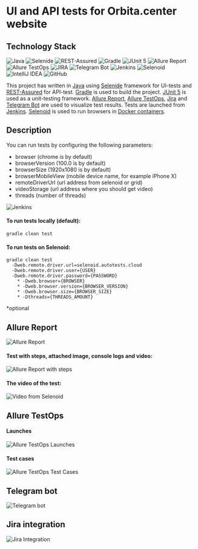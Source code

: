 # UI and API tests for Orbita.center website

## Technology Stack
![](src/test/resources/files/icons/Java.png "Java")
![](src/test/resources/files/icons/Selenide.png "Selenide")
![](src/test/resources/files/icons/Rest-Assured.png "REST-Assured")
![](src/test/resources/files/icons/Gradle.png "Gradle")
![](src/test/resources/files/icons/JUnit5.png "JUnit 5")
![](src/test/resources/files/icons/Allure_Report.png "Allure Report")
![](src/test/resources/files/icons/AllureTestOps.png "Allure TestOps")
![](src/test/resources/files/icons/Jira.png "JIRA")
![](src/test/resources/files/icons/Telegram.png "Telegram Bot")
![](src/test/resources/files/icons/Jenkins.png "Jenkins")
![](src/test/resources/files/icons/Selenoid.png "Selenoid")
![](src/test/resources/files/icons/Intelij_IDEA.png "IntelliJ IDEA")
![](src/test/resources/files/icons/Github.png "GitHub")

This project has written in [Java](https://go.java/) using [Selenide](https://selenide.org/) framework for UI-tests
and [REST-Assured](https://rest-assured.io/) for API-test. [Gradle](https://gradle.org/) is used to build the project.
[JUnit 5](https://junit.org/junit5/) is used as a unit-testing framework. [Allure Report](http://allure.qatools.ru/),
[Allure TestOps](https://docs.qameta.io/allure-testops/), [Jira](https://www.atlassian.com/software/jira) and
[Telegram Bot](https://github.com/qa-guru/allure-notifications) are used to visualize test results. Tests are launched
from [Jenkins](https://github.com/EIOmelyashchik/qa_guru_final_project/blob/master). [Selenoid](https://aerokube.com/selenoid/)
is used to run browsers in [Docker containers](https://www.docker.com/resources/what-container).


## Description
You can run tests by configuring the following parameters:
- browser (chrome is by default)
- browserVersion (100.0 is by default)
- browserSize (1920x1080 is by default)
- browserMobileView (mobile device name, for example iPhone X)
- remoteDriverUrl (url address from selenoid or grid)
- videoStorage (url address where you should get video)
- threads (number of threads)

![](src/test/resources/files/jenkins_params.png "Jenkins")

#### To run tests locally (default):
`gradle clean test`

#### To run tests on Selenoid:
```
gradle clean test
  -Dweb.remote.driver.url=selenoid.autotests.cloud
  -Dweb.remote.driver.user={USER}
  -Dweb.remote.driver.password={PASSWORD}
    * -Dweb.browser={BROWSER}
    * -Dweb.browser.version={BROWSER_VERSION}
    * -Dweb.browser.size={BROWSER_SIZE}
    * -Dthreads={THREADS_AMOUNT}
```
*optional

## Allure Report
![](src/test/resources/files/allure_report1.png "Allure Report")

#### Test with steps, attached image, console logs and video:
![](src/test/resources/files/allure_report2.png "Allure Report with steps")

#### The video of the test:
![](src/test/resources/files/video.gif "Video from Selenoid")

## Allure TestOps
#### Launches
![](src/test/resources/files/allure_testops1.png "Allure TestOps Launches")

#### Test cases
![](src/test/resources/files/allure_testops2.png "Allure TestOps Test Cases")

## Telegram bot
![](src/test/resources/files/telegram_bot.png "Telegram bot")

## Jira integration
![](src/test/resources/files/jira.png "Jira Integration")

